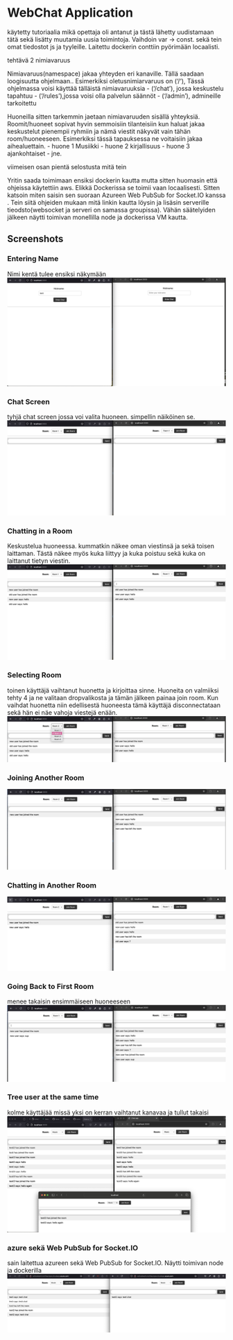 # WebChat Application

käytetty tutoriaalia mikä opettaja oli antanut ja tästä lähetty uudistamaan tätä sekä lisätty muutamia uusia toimintoja. Vaihdoin var -> const. sekä tein omat tiedostot js ja tyyleille. Laitettu dockerin conttiin pyörimään locaalisti.

tehtävä 2 nimiavaruus

Nimiavaruus(namespace) jakaa yhteyden eri kanaville. Tällä saadaan loogisuutta ohjelmaan.. Esimerkiksi oletusnimiarvaruus on (‘/‘), Tässä ohjelmassa voisi käyttää tälläistä nimiavaruuksia
    - (‘/chat’), jossa keskustelu tapahtuu
    - (‘/rules’),jossa voisi olla palvelun säännöt
    - (‘/admin’), admineille tarkoitettu

Huoneilla sitten tarkemmin jaetaan nimiavaruuden sisällä yhteyksiä. Roomit/huoneet sopivat hyvin semmoisiin tilanteisiin kun haluat jakaa keskustelut pienempii ryhmiin ja nämä viestit näkyvät vain tähän room/huoneeseen. Esimerkiksi tässä tapauksessa ne voitaisiin jakaa aihealuettain.
    - huone 1 Musiikki
    - huone 2 kirjallisuus
    - huone 3 ajankohtaiset
    - jne.


viimeisen osan pientä selostusta mitä tein

Yritin saada toimimaan ensiksi dockerin kautta mutta sitten huomasin että ohjeissa käytettiin aws. Elikkä Dockerissa se toimii vaan locaalisesti. Sitten katsoin miten saisin sen suoraan Azureen Web PubSub for Socket.IO kanssa . Tein siitä ohjeiden mukaan mitä linkin kautta löysin ja lisäsin serverille tieodsto(websocket ja serveri on samassa groupissa). Vähän säätelyiden jälkeen näytti toimivan monellilla node ja dockerissa VM kautta.

## Screenshots
### Entering Name
Nimi kentä tulee ensiksi näkymään
![Name](ss/name.png)

### Chat Screen
tyhjä chat screen jossa voi valita huoneen. simpellin näiköinen se.
![Chat Screen](ss/chatScreen.png)

### Chatting in a Room
Keskustelua huoneessa. kummatkin näkee oman viestinsä ja sekä toisen laittaman. Tästä näkee myös kuka liittyy ja kuka poistuu sekä kuka on laittanut tietyn viestin.
![Chatting](ss/chating.png)

### Selecting Room
toinen käyttäjä vaihtanut huonetta ja kirjoittaa sinne. Huoneita on valmiiksi tehty 4 ja ne valitaan dropvalikosta ja tämän jälkeen painaa join room. Kun vaihdat huonetta niin edellisestä huoneesta tämä käyttäjä disconnectataan sekä hän ei näe vahoja viestejä enään.
![Room](ss/room.png)
### Joining Another Room
![Joining Another Room](ss/joininAnotherRoom.png)
### Chatting in Another Room
![Chatting Another Room](ss/ChattingAnotherRoom.png)


### Going Back to First Room
menee takaisin ensimmäiseen huoneeseen
![Going Back to First Room](ss/GoingBackToFirstRoom.png)


### Tree user at the same time
kolme käyttäjää missä yksi on kerran vaihtanut kanavaa ja tullut takaisi
![Going Back to First Room](ss/threeUsers.png)

### azure sekä Web PubSub for Socket.IO
sain laitettua azureen sekä Web PubSub for Socket.IO. Näytti toimivan node ja dockerilla
![Azure](ss/Azure.png)
